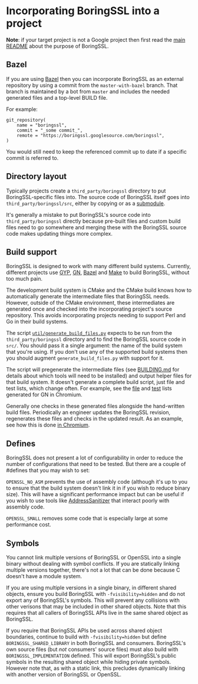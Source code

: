 # Incorporating BoringSSL into a project

**Note**: if your target project is not a Google project then first read the
[main README](/README.md) about the purpose of BoringSSL.

## Bazel

If you are using [Bazel](https://bazel.build) then you can incorporate
BoringSSL as an external repository by using a commit from the
`master-with-bazel` branch. That branch is maintained by a bot from `master`
and includes the needed generated files and a top-level BUILD file.

For example:

    git_repository(
        name = "boringssl",
        commit = "_some commit_",
        remote = "https://boringssl.googlesource.com/boringssl",
    )

You would still need to keep the referenced commit up to date if a specific
commit is referred to.

## Directory layout

Typically projects create a `third_party/boringssl` directory to put
BoringSSL-specific files into. The source code of BoringSSL itself goes into
`third_party/boringssl/src`, either by copying or as a
[submodule](https://git-scm.com/docs/git-submodule).

It's generally a mistake to put BoringSSL's source code into
`third_party/boringssl` directly because pre-built files and custom build files
need to go somewhere and merging these with the BoringSSL source code makes
updating things more complex.

## Build support

BoringSSL is designed to work with many different build systems. Currently,
different projects use [GYP](https://gyp.gsrc.io/),
[GN](https://chromium.googlesource.com/chromium/src/+/master/tools/gn/docs/quick_start.md),
[Bazel](https://bazel.build/) and [Make](https://www.gnu.org/software/make/)  to
build BoringSSL, without too much pain.

The development build system is CMake and the CMake build knows how to
automatically generate the intermediate files that BoringSSL needs. However,
outside of the CMake environment, these intermediates are generated once and
checked into the incorporating project's source repository. This avoids
incorporating projects needing to support Perl and Go in their build systems.

The script [`util/generate_build_files.py`](/util/generate_build_files.py)
expects to be run from the `third_party/boringssl` directory and to find the
BoringSSL source code in `src/`. You should pass it a single argument: the name
of the build system that you're using. If you don't use any of the supported
build systems then you should augment `generate_build_files.py` with support
for it.

The script will pregenerate the intermediate files (see
[BUILDING.md](/BUILDING.md) for details about which tools will need to be
installed) and output helper files for that build system. It doesn't generate a
complete build script, just file and test lists, which change often. For
example, see the
[file](https://code.google.com/p/chromium/codesearch#chromium/src/third_party/boringssl/BUILD.generated.gni)
and
[test](https://code.google.com/p/chromium/codesearch#chromium/src/third_party/boringssl/BUILD.generated_tests.gni)
lists generated for GN in Chromium.

Generally one checks in these generated files alongside the hand-written build
files. Periodically an engineer updates the BoringSSL revision, regenerates
these files and checks in the updated result. As an example, see how this is
done [in Chromium](https://code.google.com/p/chromium/codesearch#chromium/src/third_party/boringssl/).

## Defines

BoringSSL does not present a lot of configurability in order to reduce the
number of configurations that need to be tested. But there are a couple of
\#defines that you may wish to set:

`OPENSSL_NO_ASM` prevents the use of assembly code (although it's up to you to
ensure that the build system doesn't link it in if you wish to reduce binary
size). This will have a significant performance impact but can be useful if you
wish to use tools like
[AddressSanitizer](http://clang.llvm.org/docs/AddressSanitizer.html) that
interact poorly with assembly code.

`OPENSSL_SMALL` removes some code that is especially large at some performance
cost.

## Symbols

You cannot link multiple versions of BoringSSL or OpenSSL into a single binary
without dealing with symbol conflicts. If you are statically linking multiple
versions together, there's not a lot that can be done because C doesn't have a
module system.

If you are using multiple versions in a single binary, in different shared
objects, ensure you build BoringSSL with `-fvisibility=hidden` and do not
export any of BoringSSL's symbols. This will prevent any collisions with other
verisons that may be included in other shared objects. Note that this requires
that all callers of BoringSSL APIs live in the same shared object as BoringSSL.

If you require that BoringSSL APIs be used across shared object boundaries,
continue to build with `-fvisibility=hidden` but define
`BORINGSSL_SHARED_LIBRARY` in both BoringSSL and consumers. BoringSSL's own
source files (but *not* consumers' source files) must also build with
`BORINGSSL_IMPLEMENTATION` defined. This will export BoringSSL's public symbols
in the resulting shared object while hiding private symbols. However note that,
as with a static link, this precludes dynamically linking with another version
of BoringSSL or OpenSSL.
